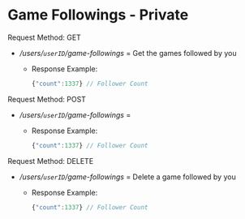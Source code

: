 # Game Followings - Private

Request Method: GET

* */users/`userID`/game-followings* = Get the games followed by you
  * Response Example:

     ```js
     {"count":1337} // Follower Count
     ```

Request Method: POST

* */users/`userID`/game-followings* =
  * Response Example:

     ```js
     {"count":1337} // Follower Count
     ```

Request Method: DELETE

* */users/`userID`/game-followings* = Delete a game followed by you
  * Response Example:

     ```js
     {"count":1337} // Follower Count
     ```
